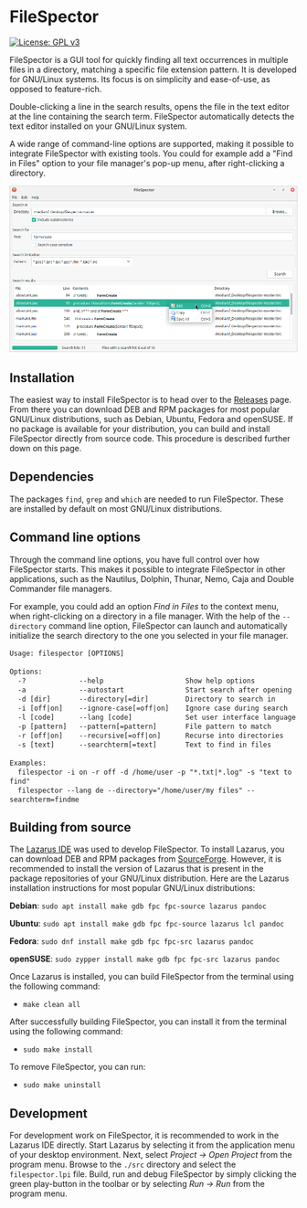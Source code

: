 # FileSpector
[![License: GPL v3](https://img.shields.io/badge/License-GPLv3-blue.svg)](https://www.gnu.org/licenses/gpl-3.0)

FileSpector is a GUI tool for quickly finding all text occurrences in multiple files in a directory, matching a specific file extension pattern. It is developed for GNU/Linux systems. Its focus is on simplicity and ease-of-use, as opposed to feature-rich.

Double-clicking a line in the search results, opens the file in the text editor at the line containing the search term. FileSpector automatically detects the text editor installed on your GNU/Linux system.

A wide range of command-line options are supported, making it possible to integrate FileSpector with existing tools. You could for example add a "Find in Files" option to your file manager's pop-up menu, after right-clicking a directory.

![alt text](docs/images/screenshot_mainwindow.png "Screenshot of FileSpector's main window")

## Installation

The easiest way to install FileSpector is to head over to the [Releases](https://github.com/kruizer23/filespector/releases/) page. From there you can download DEB and RPM packages for most popular GNU/Linux distributions, such as Debian, Ubuntu, Fedora and openSUSE. If no package is available for your distribution, you can build and install FileSpector directly from source code. This procedure is described further down on this page.

## Dependencies

The packages `find`, `grep` and `which` are needed to run FileSpector. These are installed by default on most GNU/Linux distributions.

## Command line options

Through the command line options, you have full control over how FileSpector starts. This makes it possible to integrate FileSpector in other applications, such as the Nautilus, Dolphin, Thunar, Nemo, Caja and Double Commander file managers. 

For example, you could add an option *Find in Files* to the context menu, when right-clicking on a directory in a file manager. With the help of the `--directory` command line option, FileSpector can launch and automatically initialize the search directory to the one you selected in your file manager.

```
Usage: filespector [OPTIONS]

Options:
  -?             --help                    Show help options
  -a             --autostart               Start search after opening
  -d [dir]       --directory[=dir]         Directory to search in
  -i [off|on]    --ignore-case[=off|on]    Ignore case during search
  -l [code]      --lang [code]             Set user interface language
  -p [pattern]   --pattern[=pattern]       File pattern to match
  -r [off|on]    --recursive[=off|on]      Recurse into directories
  -s [text]      --searchterm[=text]       Text to find in files

Examples:
  filespector -i on -r off -d /home/user -p "*.txt|*.log" -s "text to find"
  filespector --lang de --directory="/home/user/my files" --searchterm=findme
```

## Building from source

The [Lazarus IDE](https://www.lazarus-ide.org/) was used to develop FileSpector. To install Lazarus, you can download DEB and RPM packages from [SourceForge](https://sourceforge.net/projects/lazarus/files/). However, it is recommended to install the version of Lazarus that is present in the package repositories of your GNU/Linux distribution. Here are the Lazarus installation instructions for most popular GNU/Linux distributions:

**Debian**: `sudo apt install make gdb fpc fpc-source lazarus pandoc`

**Ubuntu**: `sudo apt install make gdb fpc fpc-source lazarus lcl pandoc`

**Fedora**: `sudo dnf install make gdb fpc fpc-src lazarus pandoc`

**openSUSE**: `sudo zypper install make gdb fpc fpc-src lazarus pandoc`

Once Lazarus is installed, you can build FileSpector from the terminal using the following command:

* `make clean all`

After successfully building FileSpector, you can install it from the terminal using the following command:

* `sudo make install`

To remove FileSpector, you can run:

* `sudo make uninstall`

## Development

For development work on FileSpector, it is recommended to work in the Lazarus IDE directly. Start Lazarus by selecting it from the application menu of your desktop environment. Next, select *Project → Open Project* from the program menu. Browse to the `./src` directory and select the `filespector.lpi` file. Build, run and debug FileSpector by simply clicking the green play-button in the toolbar or by selecting *Run → Run* from the program menu.

